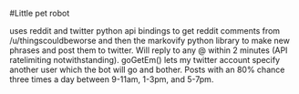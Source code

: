#Little pet robot

uses reddit and twitter python api bindings to get reddit comments from /u/thingscouldbeworse and then the markovify python library to make new phrases and post them to twitter. Will reply to any @ within 2 minutes (API ratelimiting notwithstanding). goGetEm() lets my twitter account specify another user which the bot will go and bother. Posts with an 80% chance three times a day between 9-11am, 1-3pm, and 5-7pm.
